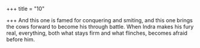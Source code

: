 +++
title = "10"

+++
And this one is famed for conquering and smiting, and this one brings  the cows forward to become his through battle.
When Indra makes his fury real, everything, both what stays firm and  what flinches, becomes afraid before him.
